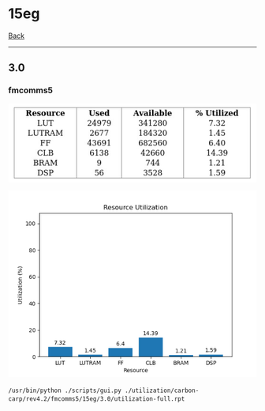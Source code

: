 # 15eg

[Back](<../rev4.2.md>)

---

## 3.0
### fmcomms5

<p align="center">
	<img src="../../../../images/carbon-carp/rev4.2/fmcomms5/15eg/3.0/table.jpg" />
</p>

<p align="center">
	<img src="../../../../images/carbon-carp/rev4.2/fmcomms5/15eg/3.0/graph.png" />
</p>

`/usr/bin/python ./scripts/gui.py ./utilization/carbon-carp/rev4.2/fmcomms5/15eg/3.0/utilization-full.rpt`

